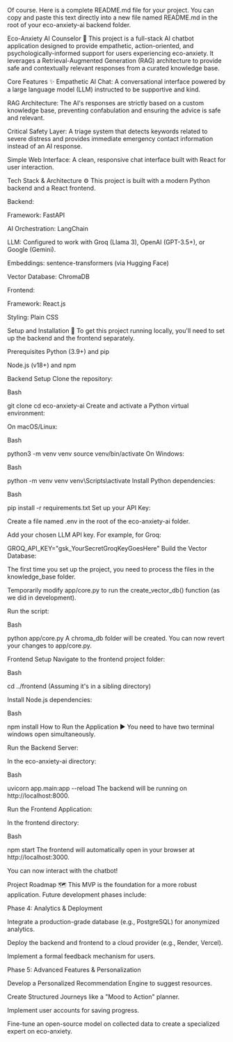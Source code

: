 Of course. Here is a complete README.md file for your project. You can copy and paste this text directly into a new file named README.md in the root of your eco-anxiety-ai backend folder.

Eco-Anxiety AI Counselor 🌿
This project is a full-stack AI chatbot application designed to provide empathetic, action-oriented, and psychologically-informed support for users experiencing eco-anxiety. It leverages a Retrieval-Augmented Generation (RAG) architecture to provide safe and contextually relevant responses from a curated knowledge base.

Core Features ✨
Empathetic AI Chat: A conversational interface powered by a large language model (LLM) instructed to be supportive and kind.

RAG Architecture: The AI's responses are strictly based on a custom knowledge base, preventing confabulation and ensuring the advice is safe and relevant.

Critical Safety Layer: A triage system that detects keywords related to severe distress and provides immediate emergency contact information instead of an AI response.

Simple Web Interface: A clean, responsive chat interface built with React for user interaction.

Tech Stack & Architecture ⚙️
This project is built with a modern Python backend and a React frontend.

Backend:

Framework: FastAPI

AI Orchestration: LangChain

LLM: Configured to work with Groq (Llama 3), OpenAI (GPT-3.5+), or Google (Gemini).

Embeddings: sentence-transformers (via Hugging Face)

Vector Database: ChromaDB

Frontend:

Framework: React.js

Styling: Plain CSS

Setup and Installation 🚀
To get this project running locally, you'll need to set up the backend and the frontend separately.

Prerequisites
Python (3.9+) and pip

Node.js (v18+) and npm

Backend Setup
Clone the repository:

Bash

git clone <your-repository-url>
cd eco-anxiety-ai
Create and activate a Python virtual environment:

On macOS/Linux:

Bash

python3 -m venv venv
source venv/bin/activate
On Windows:

Bash

python -m venv venv
venv\Scripts\activate
Install Python dependencies:

Bash

pip install -r requirements.txt
Set up your API Key:

Create a file named .env in the root of the eco-anxiety-ai folder.

Add your chosen LLM API key. For example, for Groq:

GROQ_API_KEY="gsk_YourSecretGroqKeyGoesHere"
Build the Vector Database:

The first time you set up the project, you need to process the files in the knowledge_base folder.

Temporarily modify app/core.py to run the create_vector_db() function (as we did in development).

Run the script:

Bash

python app/core.py
A chroma_db folder will be created. You can now revert your changes to app/core.py.

Frontend Setup
Navigate to the frontend project folder:

Bash

cd ../frontend 
(Assuming it's in a sibling directory)

Install Node.js dependencies:

Bash

npm install
How to Run the Application ▶️
You need to have two terminal windows open simultaneously.

Run the Backend Server:

In the eco-anxiety-ai directory:

Bash

uvicorn app.main:app --reload
The backend will be running on http://localhost:8000.

Run the Frontend Application:

In the frontend directory:

Bash

npm start
The frontend will automatically open in your browser at http://localhost:3000.

You can now interact with the chatbot!

Project Roadmap 🗺️
This MVP is the foundation for a more robust application. Future development phases include:

Phase 4: Analytics & Deployment

Integrate a production-grade database (e.g., PostgreSQL) for anonymized analytics.

Deploy the backend and frontend to a cloud provider (e.g., Render, Vercel).

Implement a formal feedback mechanism for users.

Phase 5: Advanced Features & Personalization

Develop a Personalized Recommendation Engine to suggest resources.

Create Structured Journeys like a "Mood to Action" planner.

Implement user accounts for saving progress.

Fine-tune an open-source model on collected data to create a specialized expert on eco-anxiety.
